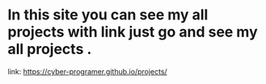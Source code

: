 # In this site you can see my all projects with link just go and see my all projects  .

link: https://cyber-programer.github.io/projects/
